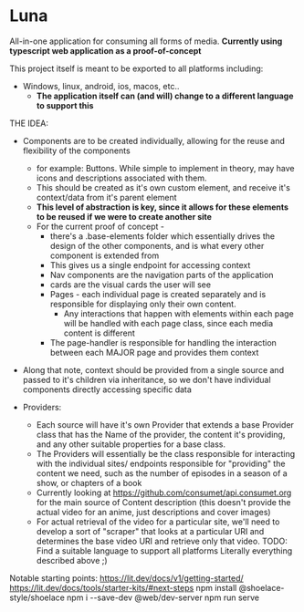 # Luna
All-in-one application for consuming all forms of media.
**Currently using typescript web application as a proof-of-concept**

This project itself is meant to be exported to all platforms including: 
* Windows, linux, android, ios, macos, etc..
    * **The application itself can (and will) change to a different language to support this**


THE IDEA:
* Components are to be created individually, allowing for the reuse and flexibility of the components
    * for example: Buttons. While simple to implement in theory, may have icons and descriptions associated with them. 
    * This should be created as it's own custom element, and receive it's context/data from it's parent element
    * **This level of abstraction is key, since it allows for these elements to be reused if we were to create another site**
    * For the current proof of concept - 
        * there's a .base-elements folder which essentially drives the design of the other components, and is what every other component is extended from
        * This gives us a single endpoint for accessing context
        * Nav components are the navigation parts of the application
        * cards are the visual cards the user will see
        * Pages - each individual page is created separately and is responsible for displaying only their own content. 
            * Any interactions that happen with elements within each page will be handled with each page class, since each media content is different
        * The page-handler is responsible for handling the interaction between each MAJOR page and provides them context 
* Along that note, context should be provided from a single source and passed to it's children via inheritance, so we don't have individual components directly accessing specific data

* Providers:
    * Each source will have it's own Provider that extends a base Provider class that has the Name of the provider, the content it's providing, and any other suitable properties for a base class. 
    * The Providers will essentially be the class responsible for interacting with the individual sites/ endpoints responsible for "providing" the content we need, such as the number of episodes in a season of a show, or chapters of a book
    * Currently looking at https://github.com/consumet/api.consumet.org for the main source of Content description (this doesn't provide the actual video for an anime, just descriptions and cover images)
    * For actual retrieval of the video for a particular site, we'll need to develop a sort of "scraper" that looks at a particular URI and determines the base video URI and retrieve only that video.
TODO:
Find a suitable language to support all platforms
Literally everything described above ;)

Notable starting points:
https://lit.dev/docs/v1/getting-started/
https://lit.dev/docs/tools/starter-kits/#next-steps
npm install @shoelace-style/shoelace
npm i --save-dev @web/dev-server
npm run serve